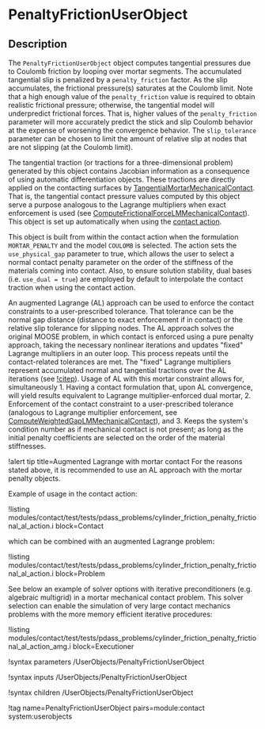 # PenaltyFrictionUserObject

## Description

The `PenaltyFrictionUserObject` object computes tangential pressures due
to Coulomb friction by looping over mortar segments. The accumulated tangential
slip is penalized by a `penalty_friction` factor. As the slip accumulates, the
frictional pressure(s) saturates at the Coulomb limit. Note that a high enough
value of the `penalty_friction` value is required to obtain realistic frictional
pressure; otherwise, the tangential model will underpredict frictional forces. That is,
higher values of the `penalty_friction` parameter will more accurately predict the stick
and slip Coulomb behavior at the expense of worsening the convergence behavior. The
`slip_tolerance` parameter can be chosen to limit the amount of relative slip
at nodes that are not slipping (at the Coulomb limit).

The tangential traction (or tractions for a three-dimensional problem) generated
by this object contains Jacobian information as a consequence of using automatic
differentiation objects. These tractions are directly applied on the contacting
surfaces by [TangentialMortarMechanicalContact](/TangentialMortarMechanicalContact.md).
That is, the tangential contact pressure values computed by this object serve a purpose
analogous to the Lagrange multipliers when exact enforcement is used
(see [ComputeFrictionalForceLMMechanicalContact](/ComputeFrictionalForceLMMechanicalContact.md)).
This object is set up automatically when using the [contact action](/ContactAction.md).

This object is built from within the contact action when the formulation `MORTAR_PENALTY` and
the model `COULOMB` is selected. The action sets the `use_physical_gap` parameter to true,
which allows the user to select a normal contact penalty parameter on the order of the
stiffness of the materials coming into contact. Also, to ensure solution stability, dual bases
(i.e. `use_dual = true`) are employed by default to interpolate the contact traction
when using the contact action.

An augmented Lagrange (AL) approach can be used to enforce the contact constraints to a user-prescribed
tolerance. That tolerance can be the normal gap distance (distance to exact enforcement if in contact) or
the relative slip tolerance for slipping nodes. The AL approach solves the original MOOSE problem,
in which contact is enforced using a pure penalty approach, taking the necessary nonlinear iterations
and updates "fixed" Lagrange multipliers in an outer loop. This
process repeats until the contact-related tolerances are met. The "fixed" Lagrange multipliers represent
accumulated normal and tangential tractions over the AL iterations (see [!citep](wriggers2006computational)).
Usage of AL with this mortar constraint allows for, simultaneously 1. Having a contact formulation that, upon AL convergence, will yield results equivalent to Lagrange multiplier-enforced dual mortar,
2. Enforcement of the contact constraint to a user-prescribed tolerance (analogous to Lagrange multiplier
enforcement, see [ComputeWeightedGapLMMechanicalContact](/ComputeWeightedGapLMMechanicalContact.md)), and 3. Keeps
the system's condition number as if mechanical contact is not present; as long as the initial penalty coefficients are
selected on the order of the material stiffnesses.

!alert tip title=Augmented Lagrange with mortar contact
For the reasons stated above, it is recommended to use an AL approach with the mortar penalty objects.

Example of usage in the contact action:

!listing modules/contact/test/tests/pdass_problems/cylinder_friction_penalty_frictional_al_action.i block=Contact

which can be combined with an augmented Lagrange problem:

!listing modules/contact/test/tests/pdass_problems/cylinder_friction_penalty_frictional_al_action.i block=Problem

See below an example of solver options with iterative preconditioners (e.g. algebraic multigrid) in a mortar
mechanical contact problem. This solver selection can enable the simulation of very large contact mechanics problems with the more memory efficient iterative procedures:

!listing modules/contact/test/tests/pdass_problems/cylinder_friction_penalty_frictional_al_action_amg.i block=Executioner


!syntax parameters /UserObjects/PenaltyFrictionUserObject

!syntax inputs /UserObjects/PenaltyFrictionUserObject

!syntax children /UserObjects/PenaltyFrictionUserObject

!tag name=PenaltyFrictionUserObject pairs=module:contact system:userobjects
